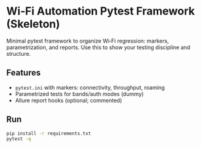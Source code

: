 # Wi‑Fi Automation Pytest Framework (Skeleton)

Minimal pytest framework to organize Wi‑Fi regression: markers, parametrization, and reports.
Use this to show your testing discipline and structure.

## Features
- `pytest.ini` with markers: connectivity, throughput, roaming
- Parametrized tests for bands/auth modes (dummy)
- Allure report hooks (optional; commented)

## Run
```bash
pip install -r requirements.txt
pytest -q
```
